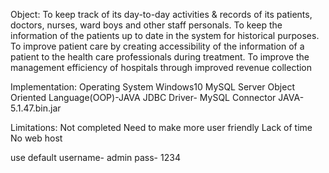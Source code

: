 Object:
To keep track of its day-to-day activities & records of its patients, doctors, nurses, ward boys and other staff personals.
To keep the information of the patients up to date in the system for historical purposes.
To improve patient care by creating accessibility of the information of a patient to the health care professionals during treatment.
To improve the management efficiency of hospitals through improved revenue collection


Implementation:
Operating System Windows10
MySQL Server
Object Oriented Language(OOP)-JAVA
JDBC Driver- MySQL Connector JAVA-5.1.47.bin.jar

Limitations:
Not completed
Need to make more user friendly 
Lack of time 
No web host

use default username- admin pass- 1234
